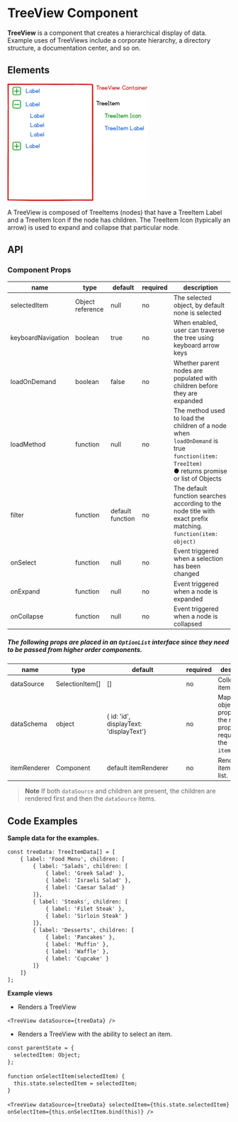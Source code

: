 # TreeView Component

**TreeView** is a component that creates a hierarchical display of data. Example uses of TreeViews include a corporate hierarchy, a directory structure, a documentation center, and so on.

## Elements

![TreeView example](./assets/treeview/treeElements.png)

A TreeView is composed of TreeItems (nodes) that have a TreeItem Label and a TreeItem Icon if the node has children. The TreeItem Icon (typically an arrow) is used to expand and collapse that particular node.

## API

### Component Props

| name        | type                                  | default | required | description                              |
| ----------- | ------------------------------------- | ------------ | ---------- | ---------------------------------------- |
| selectedItem | Object reference | null | no | The selected object, by default none is selected |
| keyboardNavigation | boolean | true | no | When enabled, user can traverse the tree using keyboard arrow keys |
| loadOnDemand | boolean | false | no | Whether parent nodes are populated with children before they are expanded |
| loadMethod | function | null | no | The method used to load the children of a node when `loadOnDemand` is true<br>`function(item: TreeItem)`<br> ● returns promise or list of Objects |
| filter | function | default function | no | The default function searches according to the node title with exact prefix matching.<br>`function(item: object)` |
| onSelect | function | null | no | Event triggered when a selection has been changed |
| onExpand | function | null | no | Event triggered when a node is expanded |
| onCollapse | function | null | no | Event triggered when a node is collapsed |

##### The following props are placed in an `OptionList` interface since they need to be passed from higher order components.

| name | type | &nbsp;&nbsp;&nbsp;&nbsp;&nbsp;&nbsp;&nbsp;&nbsp;&nbsp;&nbsp;&nbsp;&nbsp;&nbsp;&nbsp;&nbsp;default&nbsp;&nbsp;&nbsp;&nbsp;&nbsp;&nbsp;&nbsp;&nbsp;&nbsp;&nbsp;&nbsp;&nbsp;&nbsp;&nbsp;&nbsp;&nbsp; | required | description |
| --- | --- | --- | --- | --- |
| dataSource | SelectionItem[] | [] | no | Collection of item data. |
| dataSchema | object | { id: 'id',<br>displayText: 'displayText'} | no | Maps the object properties to the relevant properties required by the `itemRenderer`. |
| itemRenderer | Component | default itemRenderer | no | Renders an item in the list. |

> **Note** If both `dataSource` and children are present, the children are rendered first and then the `dataSource` items.

## Code Examples

**Sample data for the examples.**

```
const treeData: TreeItemData[] = [
    { label: 'Food Menu', children: [
        { label: 'Salads', children: [
            { label: 'Greek Salad' },
            { label: 'Israeli Salad' },
            { label: 'Caesar Salad' }
        ]},
        { label: 'Steaks', children: [
            { label: 'Filet Steak' },
            { label: 'Sirloin Steak' }
        ]},
        { label: 'Desserts', children: [
            { label: 'Pancakes' },
            { label: 'Muffin' },
            { label: 'Waffle' },
            { label: 'Cupcake' }
        ]}
    ]}
];
```

**Example views**

* Renders a TreeView

```
<TreeView dataSource={treeData} />
```

* Renders a TreeView with the ability to select an item.

```
const parentState = {
  selectedItem: Object;
};

function onSelectItem(selectedItem) {
  this.state.selectedItem = selectedItem;
}

<TreeView dataSource={treeData} selectedItem={this.state.selectedItem} onSelectItem={this.onSelectItem.bind(this)} />
```
